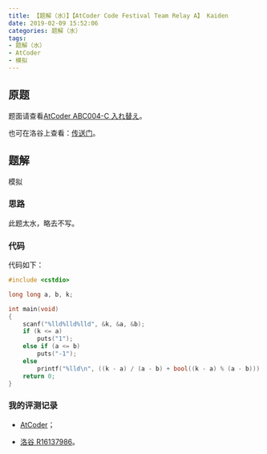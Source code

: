 ```yaml
---
title: 【题解（水）】【AtCoder Code Festival Team Relay A】 Kaiden
date: 2019-02-09 15:52:06
categories: 题解（水）
tags:
- 题解（水）
- AtCoder
- 模拟
---
```


## 原题

题面请查看[AtCoder ABC004-C 入れ替え](https://cf17-relay-open.contest.atcoder.jp/tasks/relay2_a)。

也可在洛谷上查看：[传送门](https://www.luogu.org/problemnew/show/AT3626)。

## 题解

模拟

<!-- more -->

### 思路

此题太水，略去不写。

### 代码

代码如下：

```cpp
#include <cstdio>

long long a, b, k;

int main(void)
{
    scanf("%lld%lld%lld", &k, &a, &b);
    if (k <= a)
        puts("1");
    else if (a <= b)
        puts("-1");
    else
        printf("%lld\n", ((k - a) / (a - b) + bool((k - a) % (a - b))) << 1 | 1);
    return 0;
}
```

### 我的评测记录

- [AtCoder](https://cf17-relay-open.contest.atcoder.jp/submissions/4201707)；

- [洛谷 R16137986](https://www.luogu.org/recordnew/show/16137986)。
